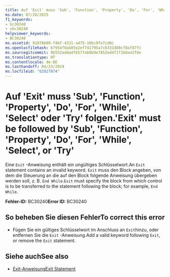 ```yaml
---
title: Auf 'Exit' muss 'Sub', 'Function', 'Property', 'Do', 'For', 'While', 'Select' oder 'Try' folgen.
ms.date: 07/20/2015
f1_keywords:
- bc30240
- vbc30240
helpviewer_keywords:
- BC30240
ms.assetid: 91078689-f4bf-4331-a475-10bc9fe7cd0c
ms.openlocfilehash: b7954f0ab85e2ef741795a7c6331d88cf8af87fc
ms.sourcegitcommit: 9b552addadfb57fab0b9e7852ed4f1f1b8a42f8e
ms.translationtype: HT
ms.contentlocale: de-DE
ms.lasthandoff: 04/23/2019
ms.locfileid: "62027874"
---
```

# <a name="exit-must-be-followed-by-sub-function-property-do-for-while-select-or-try"></a><span data-ttu-id="b571a-102">Auf 'Exit' muss 'Sub', 'Function', 'Property', 'Do', 'For', 'While', 'Select' oder 'Try' folgen.</span><span class="sxs-lookup"><span data-stu-id="b571a-102">'Exit' must be followed by 'Sub', 'Function', 'Property', 'Do', 'For', 'While', 'Select', or 'Try'</span></span>
<span data-ttu-id="b571a-103">Eine `Exit` -Anweisung enthält ein ungültiges Schlüsselwort.</span><span class="sxs-lookup"><span data-stu-id="b571a-103">An `Exit` statement contains an invalid keyword.</span></span> <span data-ttu-id="b571a-104">`Exit` muss den Block angeben, von dem die Steuerung an die auf den Block folgende Anweisung übergeben werden soll, z. B. `End While`.</span><span class="sxs-lookup"><span data-stu-id="b571a-104">`Exit` must specify the block from which control is to be transferred to the statement following the block; for example, `End While`.</span></span>  
  
 <span data-ttu-id="b571a-105">**Fehler-ID:** BC30240</span><span class="sxs-lookup"><span data-stu-id="b571a-105">**Error ID:** BC30240</span></span>  
  
## <a name="to-correct-this-error"></a><span data-ttu-id="b571a-106">So beheben Sie diesen Fehler</span><span class="sxs-lookup"><span data-stu-id="b571a-106">To correct this error</span></span>  
  
- <span data-ttu-id="b571a-107">Fügen Sie ein gültiges Schlüsselwort im Anschluss an `Exit`hinzu, oder entfernen Sie die `Exit` -Anweisung.</span><span class="sxs-lookup"><span data-stu-id="b571a-107">Add a valid keyword following `Exit`, or remove the `Exit` statement.</span></span>  
  
## <a name="see-also"></a><span data-ttu-id="b571a-108">Siehe auch</span><span class="sxs-lookup"><span data-stu-id="b571a-108">See also</span></span>

- [<span data-ttu-id="b571a-109">Exit-Anweisung</span><span class="sxs-lookup"><span data-stu-id="b571a-109">Exit Statement</span></span>](../../visual-basic/language-reference/statements/exit-statement.md)
